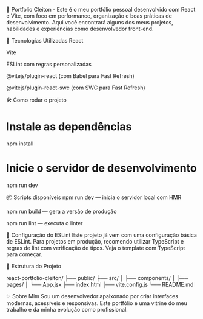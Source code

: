 💼 Portfolio Cleiton -
Este é o meu portfólio pessoal desenvolvido com React e Vite, com foco em performance, organização e boas práticas de desenvolvimento. Aqui você encontrará alguns dos meus projetos, habilidades e experiências como desenvolvedor front-end.

🚀 Tecnologias Utilizadas
React

Vite

ESLint com regras personalizadas

@vitejs/plugin-react (com Babel para Fast Refresh)

@vitejs/plugin-react-swc (com SWC para Fast Refresh)

🛠️ Como rodar o projeto

# Instale as dependências

npm install

# Inicie o servidor de desenvolvimento

npm run dev

📦 Scripts disponíveis
npm run dev — inicia o servidor local com HMR

npm run build — gera a versão de produção

npm run lint — executa o linter

📏 Configuração do ESLint
Este projeto já vem com uma configuração básica de ESLint. Para projetos em produção, recomendo utilizar TypeScript e regras de lint com verificação de tipos. Veja o template com TypeScript para começar.

📁 Estrutura do Projeto

react-portfolio-cleiton/
├── public/
├── src/
│ ├── components/
│ ├── pages/
│ └── App.jsx
├── index.html
├── vite.config.js
└── README.md

✨ Sobre Mim
Sou um desenvolvedor apaixonado por criar interfaces modernas, acessíveis e responsivas. Este portfólio é uma vitrine do meu trabalho e da minha evolução como profissional.
